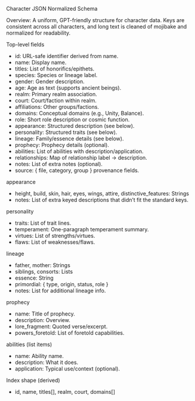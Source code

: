 Character JSON Normalized Schema

Overview: A uniform, GPT-friendly structure for character data. Keys are consistent across all characters, and long text is cleaned of mojibake and normalized for readability.

Top-level fields
- id: URL-safe identifier derived from name.
- name: Display name.
- titles: List of honorifics/epithets.
- species: Species or lineage label.
- gender: Gender description.
- age: Age as text (supports ancient beings).
- realm: Primary realm association.
- court: Court/faction within realm.
- affiliations: Other groups/factions.
- domains: Conceptual domains (e.g., Unity, Balance).
- role: Short role description or cosmic function.
- appearance: Structured description (see below).
- personality: Structured traits (see below).
- lineage: Family/essence details (see below).
- prophecy: Prophecy details (optional).
- abilities: List of abilities with description/application.
- relationships: Map of relationship label → description.
- notes: List of extra notes (optional).
- source: { file, category, group } provenance fields.

appearance
- height, build, skin, hair, eyes, wings, attire, distinctive_features: Strings
- notes: List of extra keyed descriptions that didn’t fit the standard keys.

personality
- traits: List of trait lines.
- temperament: One-paragraph temperament summary.
- virtues: List of strengths/virtues.
- flaws: List of weaknesses/flaws.

lineage
- father, mother: Strings
- siblings, consorts: Lists
- essence: String
- primordial: { type, origin, status, role }
- notes: List for additional lineage info.

prophecy
- name: Title of prophecy.
- description: Overview.
- lore_fragment: Quoted verse/excerpt.
- powers_foretold: List of foretold capabilities.

abilities (list items)
- name: Ability name.
- description: What it does.
- application: Typical use/context (optional).

Index shape (derived)
- id, name, titles[], realm, court, domains[]

